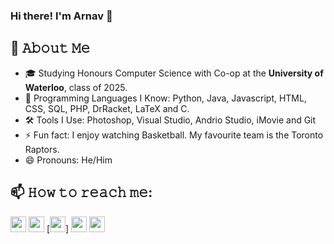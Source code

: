 ### Hi there! I'm Arnav 👋

## :book: 𝙰𝚋𝚘𝚞𝚝 𝙼𝚎
- 🎓 Studying Honours Computer Science with Co-op at the **University of Waterloo**, class of 2025. 
- 💬 Programming Languages I Know:  Python,  Java,  Javascript, HTML,  CSS, SQL, PHP, DrRacket, LaTeX and C. 
- 🛠️ Tools I Use: Photoshop, Visual Studio, Andrio Studio, iMovie and Git
- ⚡ Fun fact: I enjoy watching Basketball. My favourite team is the Toronto Raptors.  
- 😄 Pronouns: He/Him

## 📫 𝙷𝚘𝚠 𝚝𝚘 𝚛𝚎𝚊𝚌𝚑 𝚖𝚎:
[<img src="https://img.shields.io/badge/LinkedIn-2867B2?style=flat-square&logo=linkedin&labelColor=2867B2" height="25" />](https://www.linkedin.com/in/arnavgupta70/)
[<img src="https://img.shields.io/badge/Email-BB001B?style=flat-square&logo=gmail&labelColor=BB001B&logoColor=white" height="25" />](mailto:arnav.zee@gmail.com) 
[<img src="https://img.shields.io/badge/Resume-E60012?style=flat-square&logo=docusign&labelColor=E60012&logoColor=white" height="25" />]
[<img src="https://img.shields.io/badge/Instagram-dd2a7b?style=flat-square&logo=instagram&labelColor=dd2a7b&logoColor=white" height="25" />](https://instagram.com/_arnav.gupta)
[<img src="https://img.shields.io/badge/Facebook-4267B2?style=flat-square&logo=facebook&labelColor=4267B2&logoColor=white" height="25" />](https://www.facebook.com/arnav.gupta.7165/)

<!--
**arnavgupta70/arnavgupta70** is a ✨ _special_ ✨ repository because its `README.md` (this file) appears on your GitHub profile.
